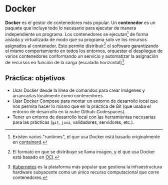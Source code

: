 # Docker

**Docker** es el gestor de contenedores más popular. Un **contenedor** es un paquete que incluye todo lo necesario para ejecutar de manera independiente un programa. Los contenedores se ejecutan[^1] de forma aislada y virtualizada de modo que su programa solo ve los recursos asignados al contenedor. Esto permite distribuir[^2] el software garantizando el mismo comportamiento en todos los entornos, orquestar el despliegue de varios contenedores conformando un servicio y automatizar la asignación 
de recursos en función de la carga (escalado horizontal)[^3].

## Práctica: objetivos

- Usar Docker desde la línea de comandos para crear imágenes y arrancarlas localmente como contenedores.
- Usar Docker Compose para montar un entorno de desarrollo local que nos permita hacer lo mismo que en la práctica de Git (que usaba el entorno de desarrollo en la nube Github-Codespaces).
- Tener un entorno de desarrollo local con las herramientas necesarias para las prácticas (`git`, `java`, validadores, servidores, etc.).

[^1]: Existen varios "runtimes", el que usa Docker está basado originalmente en [containerd](https://containerd.io/).

[^2]: El formato en que se distribuye se llama imagen, y el que usa Docker está basado en [OCI](https://opencontainers.org/).

[^3]: [Kubernetes](https://kubernetes.io/) es la plataforma más popular que gestiona la infraestructura hardware subyacente como un único recurso computacional que corre contenedores.

